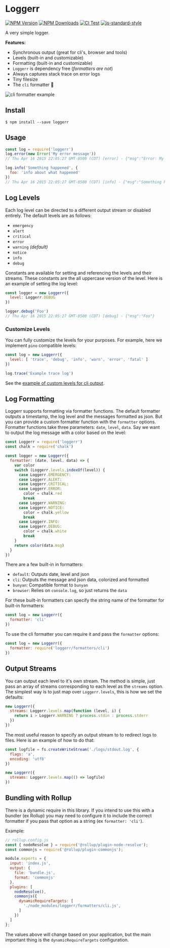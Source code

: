 # Loggerr

[![NPM Version](https://img.shields.io/npm/v/loggerr.svg)](https://npmjs.org/package/loggerr)
[![NPM Downloads](https://img.shields.io/npm/dm/loggerr.svg)](https://npmjs.org/package/loggerr)
[![CI Test](https://github.com/wesleytodd/loggerr/workflows/Tests/badge.svg)](https://github.com/wesleytodd/loggerr/actions)
[![js-standard-style](https://img.shields.io/badge/code%20style-standard-brightgreen.svg)](https://github.com/standard/standard)

A very simple logger.

**Features:**

- Synchronous output (great for cli's, browser and tools)
- Levels (built-in and customizable)
- Formatting (built-in and customizable)
- `Loggerr` is dependency free (*formatters are not*)
- Always captures stack trace on error logs
- Tiny filesize
- The `cli` formatter 🚀

![cli formatter example](https://github.com/wesleytodd/loggerr/blob/master/cli.png)

## Install

```
$ npm install --save loggerr
```

## Usage

```javascript
const log = require('loggerr')
log.error(new Error('My error message'))
// Thu Apr 16 2015 22:05:27 GMT-0500 (CDT) [error] - {"msg":"Error: My error message\n<STACK TRACE>"}

log.info('Something happened', {
  foo: 'info about what happened'
})
// Thu Apr 16 2015 22:05:27 GMT-0500 (CDT) [info] - {"msg":"Something happened","foo":"info about what happened"}
```

## Log Levels

Each log level can be directed to a different output stream
or disabled entirely. The default levels are as follows:

- `emergency`
- `alert`
- `critical`
- `error`
- `warning` *(default)*
- `notice`
- `info`
- `debug`

Constants are available for setting and referencing the levels and
their streams. These constants are the all uppercase version of the
level.  Here is an example of setting the log level:

```javascript
const logger = new Loggerr({
  level: Loggerr.DEBUG
})

logger.debug('Foo')
// Thu Apr 16 2015 22:05:27 GMT-0500 (CDT) [debug] - {"msg":"Foo"}
```

### Customize Levels

You can fully customize the levels for your purposes. For example, here
we implement `pino` compatible levels:

```javascript
const log = new Loggerr({
  level: [ 'trace', 'debug', 'info', 'warn', 'error', 'fatal' ]
})

log.trace('Example trace log')
```

See the [example of custom levels for cli output](https://github.com/wesleytodd/loggerr/blob/master/examples/custom-cli.js).

## Log Formatting

Loggerr supports formatting via formatter functions. The default
formatter outputs a timestamp, the log level and the messages formatted
as json. But you can provide a custom formatter function with the `formatter`
options. Formatter functions take three parameters: `date`, `level`, `data`.
Say we want to output the log message with a color based on the level:

```javascript
const Loggerr = require('loggerr')
const chalk = require('chalk')

const logger = new Loggerr({
  formatter: (date, level, data) => {
    var color
    switch (Loggerr.levels.indexOf(level)) {
      case Loggerr.EMERGENCY:
      case Loggerr.ALERT:
      case Loggerr.CRITICAL:
      case Loggerr.ERROR:
        color = chalk.red
        break
      case Loggerr.WARNING:
      case Loggerr.NOTICE:
        color = chalk.yellow
        break
      case Loggerr.INFO:
      case Loggerr.DEBUG:
        color = chalk.white
        break
    }
    return color(data.msg)
  }
})
```

There are a few built-in in formatters:

- `default`: Outputs date, level and json
- `cli`: Outputs the message and json data, colorized and formatted
- `bunyan`: Compatible format to `bunyan`
- `browser`: Relies on `console.log`, so just returns the `data`

For these built-in formatters can specify the string name of the formatter for built-in formatters:

```javascript
const log = new Loggerr({
  formatter: 'cli'
})
```

To use the cli formatter you can require it and pass the `formatter` options:

```javascript
const log = new Loggerr({
  formatter: require('loggerr/formatters/cli')
})
```

## Output Streams

You can output each level to it's own stream. The method is simple, just pass an
array of streams corresponding to each level as the `streams` option. The simplest
way is to just map over `Loggerr.levels`, this is how we set the defaults:

```javascript
new Loggerr({
  streams: Loggerr.levels.map(function (level, i) {
    return i > Loggerr.WARNING ? process.stdin : process.stderr
  })
})
```

The most useful reason to specify an output stream to to redirect logs to files.
Here is an example of how to do that:

```javascript
const logfile = fs.createWriteStream('./logs/stdout.log', {
  flags: 'a',
  encoding: 'utf8'
})

new Loggerr({
  streams: Loggerr.levels.map(() => logfile)
})
```

## Bundling with Rollup

There is a dynamic require in this library. If you intend to use this with a bundler (ex Rollup) you may need to configure it to include the correct formatter if you pass that
option as a string (ex `formatter: 'cli'`).

Example:

```javascript
// rollup.config.js
const { nodeResolve } = require('@rollup/plugin-node-resolve');
const commonjs = require('@rollup/plugin-commonjs');

module.exports = {
  input: 'index.js',
  output: {
    file: 'bundle.js',
    format: 'commonjs'
  },
  plugins: [
    nodeResolve(),
    commonjs({
      dynamicRequireTargets: [
        './node_modules/loggerr/formatters/cli.js',
      ]
    })
  ]
};
```

The values above will change based on your application, but the main important thing is the `dynamicRequireTargets` configuration.
